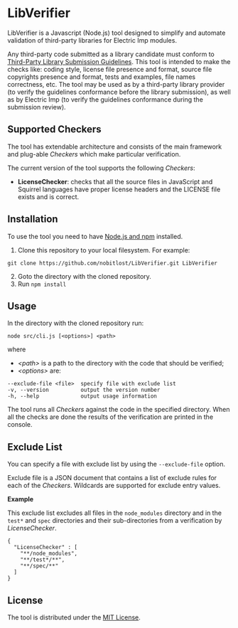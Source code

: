 # LibVerifier

LibVerifier is a Javascript (Node.js) tool designed to simplify and automate validation of third-party libraries for Electric Imp modules.

Any third-party code submitted as a library candidate must conform to [Third-Party Library Submission Guidelines](https://electricimp.com/docs/libraries/submissions/). This tool is intended to make the checks like: coding style, license file presence and format, source file copyrights presence and format, tests and examples, file names correctness, etc.
The tool may be used as by a third-party library provider (to verify the guidelines conformance before the library submission), as well as by Electric Imp (to verify the guidelines conformance during the submission review).

## Supported Checkers

The tool has extendable architecture and consists of the main framework and plug-able *Checkers* which make particular verification.

The current version of the tool supports the following *Checkers*:

- **LicenseChecker**: checks that all the source files in JavaScript and Squirrel languages have proper license headers and the LICENSE file exists and is correct.

## Installation 

To use the tool you need to have [Node.js and npm](https://www.npmjs.com/get-npm) installed.

1. Clone this repository to your local filesystem. For example: 
```
git clone https://github.com/nobitlost/LibVerifier.git LibVerifier
```
2. Goto the directory with the cloned repository.
3. Run 
```npm install```

## Usage

In the directory with the cloned repository run:  
```
node src/cli.js [<options>] <path>
``` 
where
- *\<path>* is a path to the directory with the code that should be verified;  
- *\<options>* are:

```
--exclude-file <file>  specify file with exclude list
-v, --version          output the version number
-h, --help             output usage information
```

The tool runs all *Checkers* against the code in the specified directory. When all the checks are done the results of the verification are printed in the console.

## Exclude List

You can specify a file with exclude list by using the `--exclude-file` option.

Exclude file is a JSON document that contains a list of exclude rules for each of the *Checkers*. Wildcards are supported for
exclude entry values.

**Example**

This exclude list excludes all files in the `node_modules` directory and in the `test*` and `spec` directories and their sub-directories from a verification by *LicenseChecker*.

```
{
  "LicenseChecker" : [
    "**/node_modules",
    "**/test*/**",
    "**/spec/**"
  ]
}
```

## License

The tool is distributed under the [MIT License](./LICENSE).
